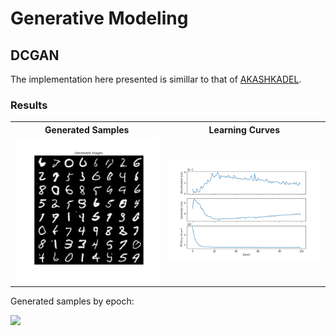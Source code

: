 # Generative Modeling

## DCGAN

The implementation here presented is simillar to that of [AKASHKADEL](https://github.com/AKASHKADEL/dcgan-mnist).

### Results

 <table>
    <tr>
        <th>Generated Samples</th>
        <th>Learning Curves</th>
    </tr>
    <tr>
        <td><img src="./Results/DCGAN/Final.png"></td>
        <td><img src="./Results/DCGAN/dcgan_train.png"></td>
    </tr>
</table> 

Generated samples by epoch:

<img src="./Results/DCGAN/dcgan.gif">